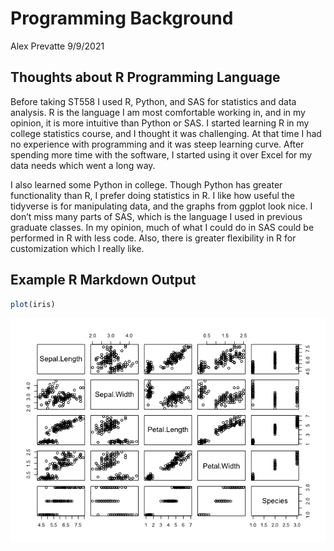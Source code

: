 Programming Background
================
Alex Prevatte
9/9/2021

## Thoughts about R Programming Language

Before taking ST558 I used R, Python, and SAS for statistics and data
analysis. R is the language I am most comfortable working in, and in my
opinion, it is more intuitive than Python or SAS. I started learning R
in my college statistics course, and I thought it was challenging. At
that time I had no experience with programming and it was steep learning
curve. After spending more time with the software, I started using it
over Excel for my data needs which went a long way.

I also learned some Python in college. Though Python has greater
functionality than R, I prefer doing statistics in R. I like how useful
the tidyverse is for manipulating data, and the graphs from ggplot look
nice. I don’t miss many parts of SAS, which is the language I used in
previous graduate classes. In my opinion, much of what I could do in SAS
could be performed in R with less code. Also, there is greater
flexibility in R for customization which I really like.

## Example R Markdown Output

``` r
plot(iris)
```

![](../imagesunnamed-chunk-2-1.png)<!-- -->
